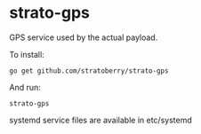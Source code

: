 # strato-gps

GPS service used by the actual payload.

To install:

    go get github.com/stratoberry/strato-gps

And run:

    strato-gps


systemd service files are available in etc/systemd

